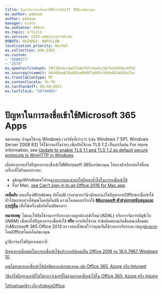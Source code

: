 ```yaml
---
title: ปัญหาในการลงชื่อเข้าใช้Microsoft 365แอปของคุณ
ms.author: pebaum
author: pebaum
manager: scotv
ms.audience: Admin
ms.topic: article
ms.service: o365-administration
ROBOTS: NOINDEX, NOFOLLOW
localization_priority: Normal
ms.collection: Adm_O365
ms.custom:
- "9000571"
- "2574"
ms.openlocfilehash: f8f2824cc4a575ab7d7c9adec5b75e5955ec9fb5
ms.sourcegitcommit: b6dd6ae628a02ea6b997a993c49de083465bc2ac
ms.translationtype: MT
ms.contentlocale: th-TH
ms.lasthandoff: 08/30/2021
ms.locfileid: "58744665"
---
```

# <a name="issues-signing-into-microsoft-365-apps"></a>ปัญหาในการลงชื่อเข้าใช้Microsoft 365 Apps

หมายเหตุ: ถ้าคุณใช้งาน Windows เวอร์ชันที่เก่ากว่า (เช่น Windows 7 SP1, Windows Server 2008 R2) ให้ใช้การแก้ไขง่ายๆ เพื่อ[](https://download.microsoft.com/download/0/6/5/0658B1A7-6D2E-474F-BC2C-D69E5B9E9A68/MicrosoftEasyFix51044.msi)เปิดใช้งาน TLS 1.2 เป็นค่าเริ่มต้น For more information, see [Update to enable TLS 1.1 and TLS 1.2 as default secure protocols in WinHTTP in Windows](https://support.microsoft.com/topic/update-to-enable-tls-1-1-and-tls-1-2-as-default-secure-protocols-in-winhttp-in-windows-c4bd73d2-31d7-761e-0178-11268bb10392).

เมื่อต้องการแก้ไขปัญหาการลงชื่อเข้าใช้Microsoft 365แอปของคุณ ให้ลองตัวเลือกต่อไปนี้บนเครื่องที่ได้รับผลกระทบ:  

- ดูข้อมูลWindowsโปรดดู[รายการแนะนำแก้ไขปัญหาทั่วไปในการลงชื่อเข้าใช้](https://docs.microsoft.com/office365/troubleshoot/administration/disabling-adal-wam-not-recommended#recommendations-on-resolving-common-sign-in-issues)
- For Mac, [see Can't sign in to an Office 2016 for Mac app](https://docs.microsoft.com/office365/troubleshoot/authentication/sign-in-to-office-2016-for-mac-fail)

**เคล็ดลับ** บนเครื่องWindows อัตโนมัติ เราสามารถวินิจฉัยและแก้ไขปัญหาการOfficeลงชื่อเข้าใช้ทั่วไปหลายอย่างให้คุณโดยอัตโนมัติ ดาวน์โหลดและเรียกใช้ **[Microsoft ตัวช่วยการสนับสนุนและการกู้คืน](https://aka.ms/SaRA-OfficeSignInScenario)** เพื่อใช้เครื่องมืออัตโนมัติของเรา

**หมายเหตุ:** ไม่แนะให้ปิดใช้งานการรับรองความถูกต้องสมัยใหม่ (ADAL) หรือการจัดการบัญชีเว็บ (WAM) เพื่อแก้ไขปัญหาการลงชื่อเข้าใช้  **หรือ** การเปิดใช้งาน ถ้าข้อผิดพลาดเกิดขึ้นขณะเชื่อมต่อกับMicrosoft 365 Office 2013 ตรวจสอบให้แน่ใจว่าคุณเปิดใช้งานการรับรองความถูก[ต้องแบบ](https://docs.microsoft.com/microsoft-365/admin/security-and-compliance/enable-modern-authentication)ใหม่Officeไคลเอ็นต์ของคุณ

ดูวิธีการแก้ไขปัญหาเฉพาะที่:

[ปัญหาการเชื่อมต่อในการลงชื่อเข้าใช้หลังจากอัปเดตเป็น Office 2016 รุ่น 16.0.7967 Windows 10](https://docs.microsoft.com/office365/troubleshoot/administration/connection-issue-when-sign-in-office-2016)  

[คุณไม่สามารถลงชื่อเข้าใช้บัญชีขององค์กรของคุณ เช่น Office 365, Azure หรือ Intuned](https://docs.microsoft.com/office365/troubleshoot/authentication/sign-in-to-office-365-azure-intune)

[วิธีแก้ไขปัญหาแอปที่ไม่ใช่เบราว์เซอร์ที่ไม่สามารถลงชื่อเข้าใช้ใน Office 365, Azure หรือ Intuny](https://support.office.com/article/how-to-troubleshoot-non-browser-apps-that-can-t-sign-in-to-office-365-azure-or-intune-3ba1b268-66f6-462c-b0e5-070f5c2603c1?ui=en-US&rs=en-US&ad=US)

[ได้รับพร้อมท์ซ้ําๆ เกี่ยวกับข้อมูลOffice](https://docs.microsoft.com/office365/troubleshoot/authentication/access-denied-when-connect-to-office-365)
